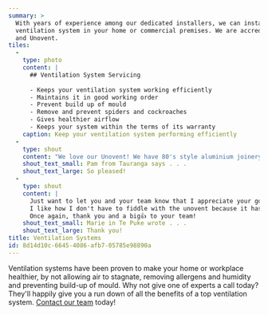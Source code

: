 ```yaml
---
summary: >
  With years of experience among our dedicated installers, we can install a super efficient
  ventilation system in your home or commercial premises. We are accredited installers for Smartvent
  and Unovent.
tiles:
  - 
    type: photo
    content: |
      ## Ventilation System Servicing
      
      - Keeps your ventilation system working efficiently
      - Maintains it in good working order
      - Prevent build up of mould
      - Remove and prevent spiders and cockroaches
      - Gives healthier airflow
      - Keeps your system within the terms of its warranty
    caption: Keep your ventilation system performing efficiently
  - 
    type: shout
    content: "We love our Unovent! We have 80's style aluminium joinery and during winter, water used to run down our windows and you could hear it dripping. Since having the Unovent installed, we have dry windows and it's noticeably warm and dry in the bedrooms. The quoting and installation process was excellent, and it was extremely cost effective. We're so pleased we chose Unovent for our home."
    shout_text_small: Pam from Tauranga says . . .
    shout_text_large: So pleased!
  - 
    type: shout
    content: |
      Just want to let you and your team know that I appreciate your good work. You provide great and fast customer service from your assessment, skillful installations, answers to queries, to your friendly follow ups, making sure that everything is working well.
      I like how I don't have to fiddle with the unovent because it has it's own brain and there is definitely less condensation when it's on. The heatpump has been keeping us warm and comfortable without having to do much.
      Once again, thank you and a big👍 to your team!
    shout_text_small: Marie in Te Puke wrote . . .
    shout_text_large: Thank you!
title: Ventilation Systems
id: 8d14d10c-6645-4086-afb7-05785e98890a
---
```

Ventilation systems have been proven to make your home or workplace healthier, by not allowing air to stagnate, removing allergens and humidity and preventing build-up of mould. Why not give one of experts a call today? They'll happily give you a run down of all the benefits of a top ventilation system.
[Contact our team](/contact) today!